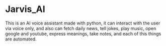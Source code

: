 # Jarvis_AI
This is an AI voice assistant made with python, it can interact with the user via voice only, and also can fetch daily news, tell jokes, play music, open google and youtube, express meanings, take notes, and each of this things are automated.
